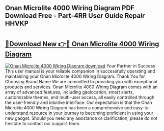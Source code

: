 ## Onan Microlite 4000 Wiring Diagram PDF Download Free - Part-4RR User Guide Repair HHVKP

# <h2><a href="http://dftmwa8.blite.top/?on=Onan+Microlite+4000+Wiring+Diagram">🔗Download New 👉🔴 Onan Microlite 4000 Wiring Diagram</a></h2>

[![Onan Microlite 4000 Wiring Diagram download](https://i.imgur.com/lujVjoI.png)](http://dftmwa8.blite.top/?on=Onan+Microlite+4000+Wiring+Diagram)
Your Partner in Success This user manual is your reliable companion in successfully operating and maintaining your Onan Microlite 4000 Wiring Diagram. Thank You for Choosing Brand Name We are committed to providing you with exceptional products and services. Onan Microlite 4000 Wiring Diagram comes with an array of advanced features, including geolocation, smart alerts, customizable themes, and multi-user access, all easily controlled through the user-friendly and intuitive interface. Our expectation is that the Onan Microlite 4000 Wiring Diagram has been a comprehensive and easy-to-understand resource in your journey to becoming proficient in using your new gadget. Should you need any assistance or clarification, please do not hesitate to contact our support team.
